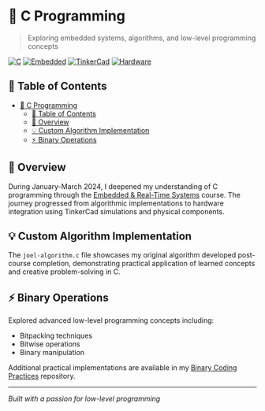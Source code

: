 # 🔧 C Programming

> Exploring embedded systems, algorithms, and low-level programming concepts

[![C](https://img.shields.io/badge/C-Programming-blue)](https://en.wikipedia.org/wiki/C_(programming_language))
[![Embedded](https://img.shields.io/badge/Embedded-Systems-orange)](https://en.wikipedia.org/wiki/Embedded_system)
[![TinkerCad](https://img.shields.io/badge/TinkerCad-Simulation-green)](https://www.tinkercad.com/)
[![Hardware](https://img.shields.io/badge/Hardware-Implementation-red)](https://www.arduino.cc/)

## 📑 Table of Contents
- [🔧 C Programming](#-c-programming)
  - [📑 Table of Contents](#-table-of-contents)
  - [🎯 Overview](#-overview)
  - [💡 Custom Algorithm Implementation](#-custom-algorithm-implementation)
  - [⚡ Binary Operations](#-binary-operations)

## 🎯 Overview

During January-March 2024, I deepened my understanding of C programming through the [Embedded & Real-Time Systems](https://github.com/mrjex/Embedded-and-Real-Time-Systems) course. The journey progressed from algorithmic implementations to hardware integration using TinkerCad simulations and physical components.

## 💡 Custom Algorithm Implementation

The `joel-algorithm.c` file showcases my original algorithm developed post-course completion, demonstrating practical application of learned concepts and creative problem-solving in C.

## ⚡ Binary Operations

Explored advanced low-level programming concepts including:
- Bitpacking techniques
- Bitwise operations
- Binary manipulation

Additional practical implementations are available in my [Binary Coding Practices](https://github.com/mrjex/Embedded-and-Real-Time-Systems/tree/main/binary-coding-practice) repository.


---

*Built with a passion for low-level programming*